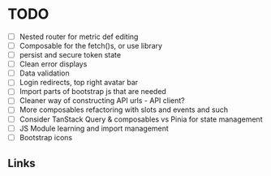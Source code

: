 # TODO
- [ ] Nested router for metric def editing
- [ ] Composable for the fetch()s, or use library
- [ ] persist and secure token state
- [ ] Clean error displays
- [ ] Data validation
- [ ] Login redirects, top right avatar bar
- [ ] Import parts of bootstrap js that are needed
- [ ] Cleaner way of constructing API urls - API client?
- [ ] More composables refactoring with slots and events and such
- [ ] Consider TanStack Query & composables vs Pinia for state management
- [ ] JS Module learning and import management
- [ ] Bootstrap icons

## Links

